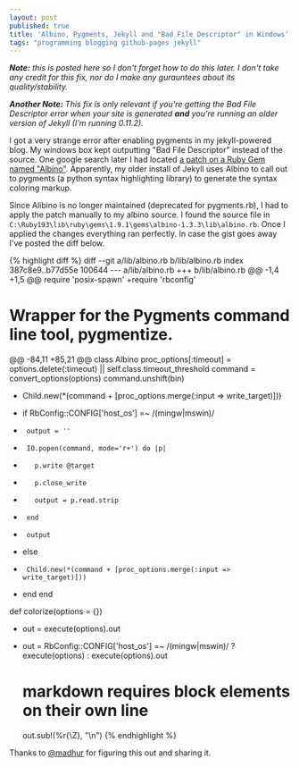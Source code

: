```yaml
---
layout: post
published: true
title: 'Albino, Pygments, Jekyll and "Bad File Descriptor" in Windows'
tags: "programming blogging github-pages jekyll"
---
```


_**Note:** this is posted here so I don't forget how to do this later. I don't take any credit for this fix, nor do I make any gurauntees about its quality/stability._

_**Another Note:** This fix is only relevant if you're getting the Bad File Descriptor error when your site is generated **and** you're running an older version of Jekyll (I'm running 0.11.2)._

I got a very strange error after enabling pygments in my jekyll-powered blog. My windows box kept outputting "Bad File Descriptor" instead of the source. One google search later I had located [a patch on a Ruby Gem named "Albino"](https://gist.github.com/madhur/1185645). Apparently, my older install of Jekyll uses Albino to call out to pygments (a python syntax highlighting library) to generate the syntax coloring markup.

Since Alibino is no longer maintained (deprecated for pygments.rb), I had to apply the patch manually to my albino source. I found the source file in `C:\Ruby193\lib\ruby\gems\1.9.1\gems\albino-1.3.3\lib\albino.rb`. Once I applied the changes everything ran perfectly. In case the gist goes away I've posted the diff below.

{% highlight diff %}
diff --git a/lib/albino.rb b/lib/albino.rb
index 387c8e9..b77d55e 100644
--- a/lib/albino.rb
+++ b/lib/albino.rb
@@ -1,4 +1,5 @@
 require 'posix-spawn'
+require 'rbconfig'

 ##
 # Wrapper for the Pygments command line tool, pygmentize.
@@ -84,11 +85,21 @@ class Albino
     proc_options[:timeout] = options.delete(:timeout) || self.class.timeout_threshold
     command = convert_options(options)
     command.unshift(bin)
-    Child.new(*(command + [proc_options.merge(:input => write_target)]))
+    if RbConfig::CONFIG['host_os'] =~ /(mingw|mswin)/
+      output = ''
+      IO.popen(command, mode='r+') do |p|
+        p.write @target
+        p.close_write
+        output = p.read.strip
+      end
+      output
+    else
+      Child.new(*(command + [proc_options.merge(:input => write_target)]))
+    end
   end

   def colorize(options = {})
-    out = execute(options).out
+    out = RbConfig::CONFIG['host_os'] =~ /(mingw|mswin)/ ? execute(options) : execute(options).out

     # markdown requires block elements on their own line
     out.sub!(%r{</pre></div>\Z}, "</pre>\n</div>")
{% endhighlight %}

Thanks to [@madhur](https://github.com/madhur) for figuring this out and sharing it.
